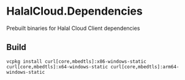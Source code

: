 ﻿# HalalCloud.Dependencies

Prebuilt binaries for Halal Cloud Client dependencies

## Build

```
vcpkg install curl[core,mbedtls]:x86-windows-static curl[core,mbedtls]:x64-windows-static curl[core,mbedtls]:arm64-windows-static
```
